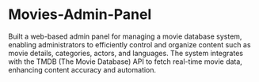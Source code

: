 # Movies-Admin-Panel
Built a web-based admin panel for managing a movie database system, enabling administrators to efficiently control and organize content such as movie details, categories, actors, and languages. The system integrates with the TMDB (The Movie Database) API to fetch real-time movie data, enhancing content accuracy and automation.

